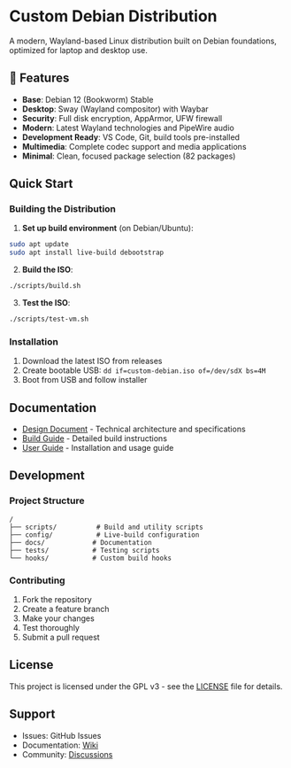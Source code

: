 # Custom Debian Distribution

A modern, Wayland-based Linux distribution built on Debian foundations, optimized for laptop and desktop use.

## 🚀 Features

- **Base**: Debian 12 (Bookworm) Stable
- **Desktop**: Sway (Wayland compositor) with Waybar
- **Security**: Full disk encryption, AppArmor, UFW firewall
- **Modern**: Latest Wayland technologies and PipeWire audio
- **Development Ready**: VS Code, Git, build tools pre-installed
- **Multimedia**: Complete codec support and media applications
- **Minimal**: Clean, focused package selection (82 packages)

## Quick Start

### Building the Distribution

1. **Set up build environment** (on Debian/Ubuntu):
```bash
sudo apt update
sudo apt install live-build debootstrap
```

2. **Build the ISO**:
```bash
./scripts/build.sh
```

3. **Test the ISO**:
```bash
./scripts/test-vm.sh
```

### Installation

1. Download the latest ISO from releases
2. Create bootable USB: `dd if=custom-debian.iso of=/dev/sdX bs=4M`
3. Boot from USB and follow installer

## Documentation

- [Design Document](DESIGN.md) - Technical architecture and specifications
- [Build Guide](docs/BUILD.md) - Detailed build instructions
- [User Guide](docs/USER.md) - Installation and usage guide

## Development

### Project Structure
```
/
├── scripts/          # Build and utility scripts
├── config/           # Live-build configuration
├── docs/            # Documentation
├── tests/           # Testing scripts
└── hooks/           # Custom build hooks
```

### Contributing

1. Fork the repository
2. Create a feature branch
3. Make your changes
4. Test thoroughly
5. Submit a pull request

## License

This project is licensed under the GPL v3 - see the [LICENSE](LICENSE) file for details.

## Support

- Issues: GitHub Issues
- Documentation: [Wiki](../../wiki)
- Community: [Discussions](../../discussions)
